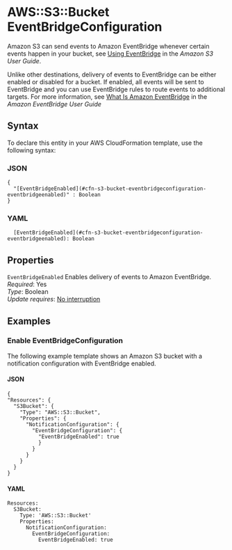 # AWS::S3::Bucket EventBridgeConfiguration<a name="aws-properties-s3-bucket-eventbridgeconfiguration"></a>

Amazon S3 can send events to Amazon EventBridge whenever certain events happen in your bucket, see [Using EventBridge](https://docs.aws.amazon.com/AmazonS3/latest/userguide/EventBridge.html) in the *Amazon S3 User Guide*\.

Unlike other destinations, delivery of events to EventBridge can be either enabled or disabled for a bucket\. If enabled, all events will be sent to EventBridge and you can use EventBridge rules to route events to additional targets\. For more information, see [What Is Amazon EventBridge](https://docs.aws.amazon.com/eventbridge/latest/userguide/eb-what-is.html) in the *Amazon EventBridge User Guide*

## Syntax<a name="aws-properties-s3-bucket-eventbridgeconfiguration-syntax"></a>

To declare this entity in your AWS CloudFormation template, use the following syntax:

### JSON<a name="aws-properties-s3-bucket-eventbridgeconfiguration-syntax.json"></a>

```
{
  "[EventBridgeEnabled](#cfn-s3-bucket-eventbridgeconfiguration-eventbridgeenabled)" : Boolean
}
```

### YAML<a name="aws-properties-s3-bucket-eventbridgeconfiguration-syntax.yaml"></a>

```
  [EventBridgeEnabled](#cfn-s3-bucket-eventbridgeconfiguration-eventbridgeenabled): Boolean
```

## Properties<a name="aws-properties-s3-bucket-eventbridgeconfiguration-properties"></a>

`EventBridgeEnabled`  <a name="cfn-s3-bucket-eventbridgeconfiguration-eventbridgeenabled"></a>
Enables delivery of events to Amazon EventBridge\.  
*Required*: Yes  
*Type*: Boolean  
*Update requires*: [No interruption](https://docs.aws.amazon.com/AWSCloudFormation/latest/UserGuide/using-cfn-updating-stacks-update-behaviors.html#update-no-interrupt)

## Examples<a name="aws-properties-s3-bucket-eventbridgeconfiguration--examples"></a>



### Enable EventBridgeConfiguration<a name="aws-properties-s3-bucket-eventbridgeconfiguration--examples--Enable_EventBridgeConfiguration"></a>

The following example template shows an Amazon S3 bucket with a notification configuration with EventBridge enabled\.

#### JSON<a name="aws-properties-s3-bucket-eventbridgeconfiguration--examples--Enable_EventBridgeConfiguration--json"></a>

```
{
"Resources": {
  "S3Bucket": {
    "Type": "AWS::S3::Bucket",
    "Properties": {
      "NotificationConfiguration": {
        "EventBridgeConfiguration": {
          "EventBridgeEnabled": true
          }
        }
      }
    }
  }
}
```

#### YAML<a name="aws-properties-s3-bucket-eventbridgeconfiguration--examples--Enable_EventBridgeConfiguration--yaml"></a>

```
Resources:
  S3Bucket:
    Type: 'AWS::S3::Bucket'
    Properties:
      NotificationConfiguration:
        EventBridgeConfiguration:
          EventBridgeEnabled: true
```